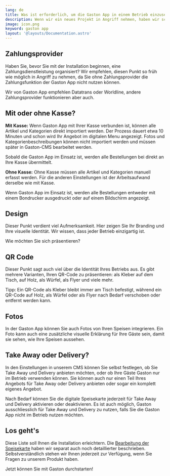 ```yaml
---
lang: de
title: Was ist erforderlich, um die Gaston App in einem Betrieb einzusetzen?
description: Wenn wir ein neues Projekt in Angriff nehmen, haben wir schon Kribbeln im Bauch. Es gibt so viele Punkte, an die wir denken müssen, dass wir manchmal das eine oder andere Detail vergessen. Wir haben eine Checkliste erstellt, in der Sie Schritt für Schritt alles überprüfen können, was Sie brauchen, damit Sie unsere Gaston App in Ihrem Betrieb einsetzen können.
image: icon.png
keyword: gaston app
layout: '@layouts/Documentation.astro'
---
```


## Zahlungsprovider

Haben Sie, bevor Sie mit der Installation beginnen, eine Zahlungsdienstleistung organisiert? Wir empfehlen, diesen Punkt so früh wie möglich in Angriff zu nehmen, da Sie ohne Zahlungsprovider die Zahlungsfunktion der Gaston App nicht nutzen können.

Wir von Gaston App empfehlen Datatrans oder Worldline, andere Zahlungsprovider funktionieren aber auch.

## Mit oder ohne Kasse?

__Mit Kasse:__ Wenn Gaston App mit Ihrer Kasse verbunden ist, können alle Artikel und Kategorien direkt importiert werden. Der Prozess dauert etwa 10 Minuten und schon wird Ihr Angebot im digitalen Menu angezeigt. Fotos und Kategorienbeschreibungen können nicht importiert werden und müssen später in Gaston-CMS bearbeitet werden.

Sobald die Gaston App im Einsatz ist, werden alle Bestellungen bei direkt an Ihre Kasse übermittelt.

__Ohne Kasse:__ Ohne Kasse müssen alle Artikel und Kategorien manuell erfasst werden. Für die anderen Einstellungen ist der Arbeitsaufwand derselbe wie mit Kasse.

Wenn Gaston App im Einsatz ist, werden alle Bestellungen entweder mit einem Bondrucker ausgedruckt oder auf einem Bildschirm angezeigt.

## Design

Dieser Punkt verdient viel Aufmerksamkeit. Hier zeigen Sie Ihr Branding und Ihre visuelle Identität. Wir wissen, dass jeder Betrieb einzigartig ist.

Wie möchten Sie sich präsentieren?

## QR Code

Dieser Punkt sagt auch viel über die Identität Ihres Betriebs aus. Es gibt mehrere Varianten, Ihren QR-Code zu präsentieren: als Kleber auf dem Tisch, auf Holz, als Würfel, als Flyer und viele mehr.

Tipp: Ein QR-Code als Kleber bleibt immer am Tisch befestigt, während ein QR-Code auf Holz, als Würfel oder als Flyer nach Bedarf verschoben oder entfernt werden kann.

## Fotos

In der Gaston App können Sie auch Fotos von Ihren Speisen integrieren. Ein Foto kann auch eine zusätzliche visuelle Erklärung für Ihre Gäste sein, damit sie sehen, wie Ihre Speisen aussehen.

## Take Away oder Delivery?

In den Einstellungen in unserem CMS können Sie selbst festlegen, ob Sie Take Away und Delivery anbieten möchten, oder ob Ihre Gäste Gaston nur im Betrieb verwenden können. Sie können auch nur einen Teil Ihres Angebots für Take Away oder Delivery anbieten oder sogar ein komplett eigenes Angebot.

Nach Bedarf können Sie die digitale Speisekarte jederzeit für Take Away und Delivery aktivieren oder deaktivieren. Es ist auch möglich, Gaston ausschliesslich für Take Away und Delivery zu nutzen, falls Sie die Gaston App nicht im Betrieb nutzen möchten.

## Los geht's

Diese Liste soll Ihnen die Installation erleichtern. Die [Bearbeitung der Speisekarte](./speisekarten-angebot-bearbeiten/) haben wir separat auch noch detaillierter beschrieben. Selbstverständlich stehen wir Ihnen jederzeit zur Verfügung, wenn Sie Fragen zu unserem Produkt haben.

Jetzt können Sie mit Gaston durchstarten!
